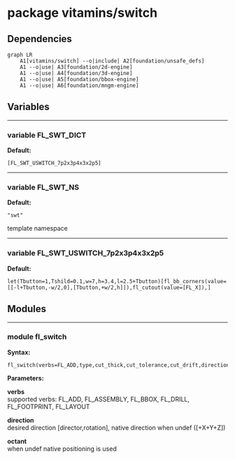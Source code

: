 # package vitamins/switch

## Dependencies

```mermaid
graph LR
    A1[vitamins/switch] --o|include| A2[foundation/unsafe_defs]
    A1 --o|use| A3[foundation/2d-engine]
    A1 --o|use| A4[foundation/3d-engine]
    A1 --o|use| A5[foundation/bbox-engine]
    A1 --o|use| A6[foundation/mngm-engine]
```

## Variables

---

### variable FL_SWT_DICT

__Default:__

    [FL_SWT_USWITCH_7p2x3p4x3x2p5]

---

### variable FL_SWT_NS

__Default:__

    "swt"

template namespace

---

### variable FL_SWT_USWITCH_7p2x3p4x3x2p5

__Default:__

    let(Tbutton=1,Tshild=0.1,w=7,h=3.4,l=2.5+Tbutton)[fl_bb_corners(value=[[-l+Tbutton,-w/2,0],[Tbutton,+w/2,h]]),fl_cutout(value=[FL_X]),]

## Modules

---

### module fl_switch

__Syntax:__

    fl_switch(verbs=FL_ADD,type,cut_thick,cut_tolerance,cut_drift,direction,octant,debug)

__Parameters:__

__verbs__  
supported verbs: FL_ADD, FL_ASSEMBLY, FL_BBOX, FL_DRILL, FL_FOOTPRINT, FL_LAYOUT

__direction__  
desired direction [director,rotation], native direction when undef ([+X+Y+Z])

__octant__  
when undef native positioning is used


